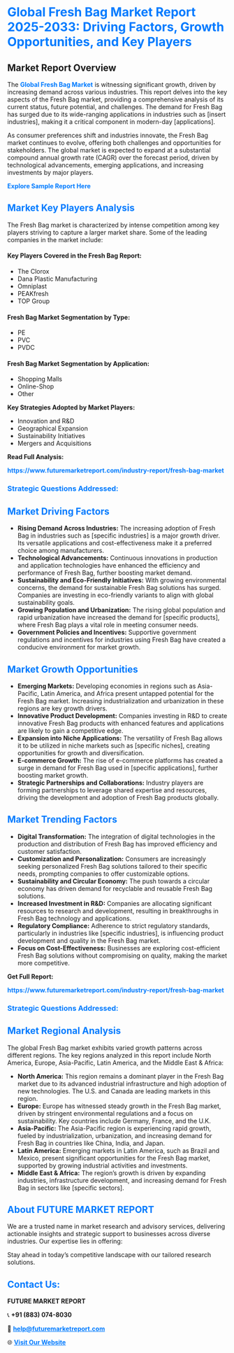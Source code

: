<h1 style="color: #007BFF;">Global Fresh Bag Market Report 2025-2033: Driving Factors, Growth Opportunities, and Key Players</h1>

<section id="overview">
<h2>Market Report Overview</h2>
<p>The <a href="https://www.futuremarketreport.com/industry-report/fresh-bag-market" style="color: #007BFF; text-decoration: none;"><strong>Global Fresh Bag Market</strong></a> is witnessing significant growth, driven by increasing demand across various industries. This report delves into the key aspects of the Fresh Bag market, providing a comprehensive analysis of its current status, future potential, and challenges. The demand for Fresh Bag has surged due to its wide-ranging applications in industries such as [insert industries], making it a critical component in modern-day [applications].</p>
<p>As consumer preferences shift and industries innovate, the Fresh Bag market continues to evolve, offering both challenges and opportunities for stakeholders. The global market is expected to expand at a substantial compound annual growth rate (CAGR) over the forecast period, driven by technological advancements, emerging applications, and increasing investments by major players.</p>
</section>

<section id="overview">
<p><a href="https://www.futuremarketreport.com/request-sample/reportId=92637" style="color: #007BFF; text-decoration: none;"><strong>Explore Sample Report Here</strong></a></p>
</section>

<section id="key-players">
<h2 style="color: #007BFF;">Market Key Players Analysis</h2>
<p>The Fresh Bag market is characterized by intense competition among key players striving to capture a larger market share. Some of the leading companies in the market include:</p>
<h4>Key Players Covered in the Fresh Bag Report:</h4>
<ul><li>The Clorox</li><li>Dana Plastic Manufacturing</li><li>Omniplast</li><li>PEAKfresh</li><li>TOP Group</li></ul>
<h4>Fresh Bag Market Segmentation by Type:</h4>
<ul><li>PE</li><li>PVC</li><li>PVDC</li></ul>

<h4>Fresh Bag Market Segmentation by Application:</h4>
<ul><li>Shopping Malls</li><li>Online-Shop</li><li>Other</li></ul>
<p><strong>Key Strategies Adopted by Market Players:</strong></p>
<ul>
<li>Innovation and R&D</li>
<li>Geographical Expansion</li>
<li>Sustainability Initiatives</li>
<li>Mergers and Acquisitions</li>
</ul>
</section>

<section>
<p><strong>Read Full Analysis: </strong></p><a href="https://www.futuremarketreport.com/industry-report/fresh-bag-market" style="color: #007BFF; text-decoration: none;"><strong>https://www.futuremarketreport.com/industry-report/fresh-bag-market</strong></a>
<h3 style="color: #007BFF;">Strategic Questions Addressed:</h3>
</section>

<section id="driving-factors">
<h2 style="color: #007BFF;">Market Driving Factors</h2>
<ul>
<li><strong>Rising Demand Across Industries:</strong> The increasing adoption of Fresh Bag in industries such as [specific industries] is a major growth driver. Its versatile applications and cost-effectiveness make it a preferred choice among manufacturers.</li>
<li><strong>Technological Advancements:</strong> Continuous innovations in production and application technologies have enhanced the efficiency and performance of Fresh Bag, further boosting market demand.</li>
<li><strong>Sustainability and Eco-Friendly Initiatives:</strong> With growing environmental concerns, the demand for sustainable Fresh Bag solutions has surged. Companies are investing in eco-friendly variants to align with global sustainability goals.</li>
<li><strong>Growing Population and Urbanization:</strong> The rising global population and rapid urbanization have increased the demand for [specific products], where Fresh Bag plays a vital role in meeting consumer needs.</li>
<li><strong>Government Policies and Incentives:</strong> Supportive government regulations and incentives for industries using Fresh Bag have created a conducive environment for market growth.</li>
</ul>
</section>

<section id="growth-opportunities">
<h2 style="color: #007BFF;">Market Growth Opportunities</h2>
<ul>
<li><strong>Emerging Markets:</strong> Developing economies in regions such as Asia-Pacific, Latin America, and Africa present untapped potential for the Fresh Bag market. Increasing industrialization and urbanization in these regions are key growth drivers.</li>
<li><strong>Innovative Product Development:</strong> Companies investing in R&D to create innovative Fresh Bag products with enhanced features and applications are likely to gain a competitive edge.</li>
<li><strong>Expansion into Niche Applications:</strong> The versatility of Fresh Bag allows it to be utilized in niche markets such as [specific niches], creating opportunities for growth and diversification.</li>
<li><strong>E-commerce Growth:</strong> The rise of e-commerce platforms has created a surge in demand for Fresh Bag used in [specific applications], further boosting market growth.</li>
<li><strong>Strategic Partnerships and Collaborations:</strong> Industry players are forming partnerships to leverage shared expertise and resources, driving the development and adoption of Fresh Bag products globally.</li>
</ul>
</section>

<section id="trending-factors">
<h2 style="color: #007BFF;">Market Trending Factors</h2>
<ul>
<li><strong>Digital Transformation:</strong> The integration of digital technologies in the production and distribution of Fresh Bag has improved efficiency and customer satisfaction.</li>
<li><strong>Customization and Personalization:</strong> Consumers are increasingly seeking personalized Fresh Bag solutions tailored to their specific needs, prompting companies to offer customizable options.</li>
<li><strong>Sustainability and Circular Economy:</strong> The push towards a circular economy has driven demand for recyclable and reusable Fresh Bag solutions.</li>
<li><strong>Increased Investment in R&D:</strong> Companies are allocating significant resources to research and development, resulting in breakthroughs in Fresh Bag technology and applications.</li>
<li><strong>Regulatory Compliance:</strong> Adherence to strict regulatory standards, particularly in industries like [specific industries], is influencing product development and quality in the Fresh Bag market.</li>
<li><strong>Focus on Cost-Effectiveness:</strong> Businesses are exploring cost-efficient Fresh Bag solutions without compromising on quality, making the market more competitive.</li>
</ul>
</section>

<section>
<p><strong>Get Full Report: </strong></p><a href="https://www.futuremarketreport.com/industry-report/fresh-bag-market" style="color: #007BFF; text-decoration: none;"><strong>https://www.futuremarketreport.com/industry-report/fresh-bag-market</strong></a>
<h3 style="color: #007BFF;">Strategic Questions Addressed:</h3>
</section>


<section id="regional-analysis">
<h2 style="color: #007BFF;">Market Regional Analysis</h2>
<p>The global Fresh Bag market exhibits varied growth patterns across different regions. The key regions analyzed in this report include North America, Europe, Asia-Pacific, Latin America, and the Middle East & Africa:</p>
<ul>
<li><strong>North America:</strong> This region remains a dominant player in the Fresh Bag market due to its advanced industrial infrastructure and high adoption of new technologies. The U.S. and Canada are leading markets in this region.</li>
<li><strong>Europe:</strong> Europe has witnessed steady growth in the Fresh Bag market, driven by stringent environmental regulations and a focus on sustainability. Key countries include Germany, France, and the U.K.</li>
<li><strong>Asia-Pacific:</strong> The Asia-Pacific region is experiencing rapid growth, fueled by industrialization, urbanization, and increasing demand for Fresh Bag in countries like China, India, and Japan.</li>
<li><strong>Latin America:</strong> Emerging markets in Latin America, such as Brazil and Mexico, present significant opportunities for the Fresh Bag market, supported by growing industrial activities and investments.</li>
<li><strong>Middle East & Africa:</strong> The region’s growth is driven by expanding industries, infrastructure development, and increasing demand for Fresh Bag in sectors like [specific sectors].</li>
</ul>
</section>

<footer>
<h2 style="color: #007BFF;">About FUTURE MARKET REPORT</h2>
<p>We are a trusted name in market research and advisory services, delivering actionable insights and strategic support to businesses across diverse industries. Our expertise lies in offering:</p>

<p>Stay ahead in today’s competitive landscape with our tailored research solutions.</p>

<h2 style="color: #007BFF;">Contact Us:</h2>
<p><strong>FUTURE MARKET REPORT</strong></p>
<p>📞 <strong>+91 (883) 074-8030</strong></p>
<p>📧 <strong><a href="mailto:help@futuremarketreport.com" style="color: #007BFF;">help@futuremarketreport.com</a></strong></p>
<p>🌐 <strong><a href="https://www.futuremarketreport.com/" style="color: #007BFF;">Visit Our Website</a></strong></p>
</footer>